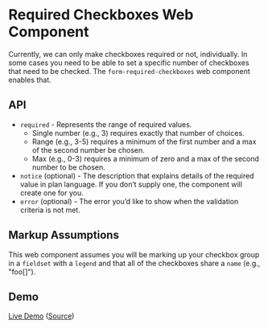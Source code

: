 # Required Checkboxes Web Component

Currently, we can only make checkboxes required or not, individually. In some cases you need to be able to set a specific number of checkboxes that need to be checked. The `form-required-checkboxes` web component enables that.

## API

<ul>
  <li><code>required</code> - Represents the range of required values.
  <ul>
    <li>Single number (e.g., 3) requires exactly that number of choices.</li>
    <li>Range (e.g., 3-5) requires a minimum of the first number and a max of the second number be chosen.</li>
    <li>Max (e.g., 0-3) requires a minimum of zero and a max of the second number to be chosen.</li>
    </ul>
  </li>
  <li><code>notice</code> (optional) - The description that explains details of the required value in plan language. If you don’t supply one, the component will create one for you.</li>
  <li><code>error</code> (optional) - The error you’d like to show when the validation criteria is not met.</li>
</ul>

## Markup Assumptions

This web component assumes you will be marking up your checkbox group in a `fieldset` with a `legend` and that all of the checkboxes share a `name` (e.g., "foo[]").

## Demo

[Live Demo](https://aarongustafson.github.io/form-required-checkboxes/demo.html) ([Source](./demo.html))
